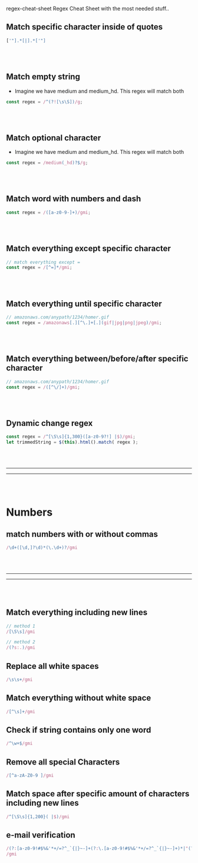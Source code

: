 regex-cheat-sheet
Regex Cheat Sheet with the most needed stuff..








## Match specific character inside of quotes
```javascript
['"].*[|].*['"]
```

<br><br>



## Match empty string
- Imagine we have medium and medium_hd. This regex will match both
```javascript
const regex = /^(?![\s\S])/g;
```

<br><br>

## Match optional character
- Imagine we have medium and medium_hd. This regex will match both
```javascript
const regex = /medium(_hd)?$/g;
```

<br><br>


## Match word with numbers and dash
```javascript
const regex = /([a-z0-9-]+)/gmi;
```

<br><br>

## Match everything except specific character
```javascript
// match everything except =
const regex = /[^=]*/gmi;
```

<br><br>

## Match everything until specific character
```javascript
// amazonaws.com/anypath/1234/homer.gif
const regex = /amazonaws[.][^\.]+[.](gif|jpg|png|jpeg)/gmi;
```


<br><br>

## Match everything between/before/after specific character
```javascript
// amazonaws.com/anypath/1234/homer.gif
const regex = /([^\/]+)/gmi;
```




<br><br>

## Dynamic change regex
```javascript
const regex = /^[\S\s]{1,300}([a-z0-9?!] |$)/gmi;
let trimmedString = $(this).html().match( regex );
```



<br><br>


 _____________________________________________________
 _____________________________________________________


<br />
<br />

# Numbers

## match numbers with or without commas
```javascript
/\d+([\d,]?\d)*(\.\d+)?/gmi
```


<br />
<br />


 _____________________________________________________
 _____________________________________________________


<br />
<br />


## Match everything including new lines
```javascript
// method 1
/[\S\s]/gmi

// method 2
/(?s:.)/gmi
```

## Replace all white spaces
```javascript
/\s\s+/gmi
```  

## Match everything without white space
```javascript
/[^\s]+/gmi
```  

## Check if string contains only one word
```javascript
/^\w+$/gmi
```  





## Remove all special Characters
```javascript
/[^a-zA-Z0-9 ]/gmi
```  



## Match space after specific amount of characters including new lines
```javascript
/^[\S\s]{1,200}( |$)/gmi
```  



## e-mail verification
```javascript
/(?:[a-z0-9!#$%&'*+/=?^_`{|}~-]+(?:\.[a-z0-9!#$%&'*+/=?^_`{|}~-]+)*|"(?:[\x01-\x08\x0b\x0c\x0e-\x1f\x21\x23-\x5b\x5d-\x7f]|\\[\x01-\x09\x0b\x0c\x0e-\x7f])*")@(?:(?:[a-z0-9](?:[a-z0-9-]*[a-z0-9])?\.)+[a-z0-9](?:[a-z0-9-]*[a-z0-9])?|\[(?:(?:(2(5[0-5]|[0-4][0-9])|1[0-9][0-9]|[1-9]?[0-9]))\.){3}(?:(2(5[0-5]|[0-4][0-9])|1[0-9][0-9]|[1-9]?[0-9])|[a-z0-9-]*[a-z0-9]:(?:[\x01-\x08\x0b\x0c\x0e-\x1f\x21-\x5a\x53-\x7f]|\\[\x01-\x09\x0b\x0c\x0e-\x7f])+)\])
/gmi
```  
